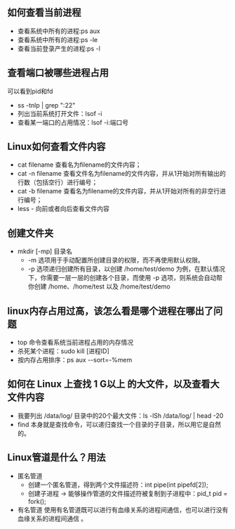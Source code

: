 ## 如何查看当前进程
- 查看系统中所有的进程:ps aux
- 查看系统中所有的进程:ps -le
- 查看当前登录产生的进程:ps -l
## 查看端口被哪些进程占用
可以看到pid和fd
- ss -tnlp | grep ":22" 
- 列出当前系统打开文件：lsof -i
- 查看某一端口的占用情况：lsof -i:端口号
## Linux如何查看文件内容
- cat filename 查看名为filename的文件内容；
- cat -n filename 查看文件名为filename的文件内容，并从1开始对所有输出的行数（包括空行）进行编号；
- cat -b filename 查看名为filename的文件内容，并从1开始对所有的非空行进行编号；
- less - 向前或者向后查看文件内容
## 创建文件夹
- mkdir [-mp] 目录名
  - -m 选项用于手动配置所创建目录的权限，而不再使用默认权限。
  - -p 选项递归创建所有目录，以创建 /home/test/demo 为例，在默认情况下，你需要一层一层的创建各个目录，而使用 -p 选项，则系统会自动帮你创建 /home、/home/test 以及 /home/test/demo
## linux内存占用过高，该怎么看是哪个进程在哪出了问题
-  top 命令查看系统当前进程占用的内存情况
-  杀死某个进程：sudo kill [进程ID]
-  按内存占用排序：ps aux --sort=-%mem
## 如何在 Linux 上查找 1 G以上 的大文件，以及查看大文件内容
- 我要列出 /data/log/ 目录中的20个最大文件：ls -lSh /data/log/ | head -20
- find 本身就是查找命令，可以递归查找一个目录的子目录，所以用它是自然的。
## Linux管道是什么？用法
- 匿名管道
  - 创建一个匿名管道，得到两个文件描述符：int pipe(int pipefd[2]);
  - 创建子进程 -> 能够操作管道的文件描述符被复制到子进程中：pid_t pid = fork();
- 有名管道
使用有名管道既可以进行有血缘关系的进程间通信，也可以进行没有血缘关系的进程间通信 。
